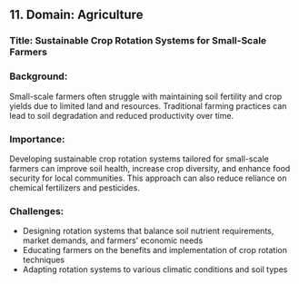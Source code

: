## 11. Domain: Agriculture
### Title: Sustainable Crop Rotation Systems for Small-Scale Farmers

### Background:
Small-scale farmers often struggle with maintaining soil fertility and crop yields due to limited land and resources. Traditional farming practices can lead to soil degradation and reduced productivity over time.

### Importance:
Developing sustainable crop rotation systems tailored for small-scale farmers can improve soil health, increase crop diversity, and enhance food security for local communities. This approach can also reduce reliance on chemical fertilizers and pesticides.

### Challenges:
- Designing rotation systems that balance soil nutrient requirements, market demands, and farmers' economic needs
- Educating farmers on the benefits and implementation of crop rotation techniques
- Adapting rotation systems to various climatic conditions and soil types
